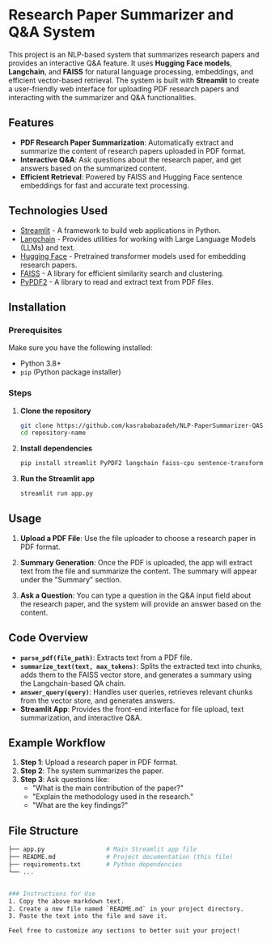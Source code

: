 # Research Paper Summarizer and Q&A System

This project is an NLP-based system that summarizes research papers and provides an interactive Q&A feature. It uses **Hugging Face models**, **Langchain**, and **FAISS** for natural language processing, embeddings, and efficient vector-based retrieval. The system is built with **Streamlit** to create a user-friendly web interface for uploading PDF research papers and interacting with the summarizer and Q&A functionalities.

## Features

- **PDF Research Paper Summarization**: Automatically extract and summarize the content of research papers uploaded in PDF format.
- **Interactive Q&A**: Ask questions about the research paper, and get answers based on the summarized content.
- **Efficient Retrieval**: Powered by FAISS and Hugging Face sentence embeddings for fast and accurate text processing.

## Technologies Used

- [Streamlit](https://streamlit.io/) - A framework to build web applications in Python.
- [Langchain](https://github.com/hwchase17/langchain) - Provides utilities for working with Large Language Models (LLMs) and text.
- [Hugging Face](https://huggingface.co/) - Pretrained transformer models used for embedding research papers.
- [FAISS](https://github.com/facebookresearch/faiss) - A library for efficient similarity search and clustering.
- [PyPDF2](https://github.com/py-pdf/pypdf2) - A library to read and extract text from PDF files.

## Installation

### Prerequisites

Make sure you have the following installed:

- Python 3.8+
- `pip` (Python package installer)

### Steps

1. **Clone the repository**

   ```bash
   git clone https://github.com/kasrababazadeh/NLP-PaperSummarizer-QASystem.git
   cd repository-name

2. **Install dependencies**

   ```bash
   pip install streamlit PyPDF2 langchain faiss-cpu sentence-transformers

3. **Run the Streamlit app**

   ```bash
   streamlit run app.py

## Usage

1. **Upload a PDF File**: Use the file uploader to choose a research paper in PDF format.
   
2. **Summary Generation**: Once the PDF is uploaded, the app will extract text from the file and summarize the content. The summary will appear under the "Summary" section.

3. **Ask a Question**: You can type a question in the Q&A input field about the research paper, and the system will provide an answer based on the content.

## Code Overview

- **`parse_pdf(file_path)`**: Extracts text from a PDF file.
- **`summarize_text(text, max_tokens)`**: Splits the extracted text into chunks, adds them to the FAISS vector store, and generates a summary using the Langchain-based QA chain.
- **`answer_query(query)`**: Handles user queries, retrieves relevant chunks from the vector store, and generates answers.
- **Streamlit App**: Provides the front-end interface for file upload, text summarization, and interactive Q&A.

## Example Workflow

1. **Step 1**: Upload a research paper in PDF format.
2. **Step 2**: The system summarizes the paper.
3. **Step 3**: Ask questions like:
   - "What is the main contribution of the paper?"
   - "Explain the methodology used in the research."
   - "What are the key findings?"

## File Structure

```bash
├── app.py                 # Main Streamlit app file
├── README.md              # Project documentation (this file)
├── requirements.txt       # Python dependencies
└── ...


### Instructions for Use
1. Copy the above markdown text.
2. Create a new file named `README.md` in your project directory.
3. Paste the text into the file and save it.

Feel free to customize any sections to better suit your project!
